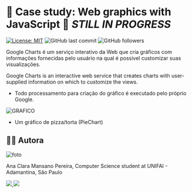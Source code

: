 # :memo: **Case study: Web graphics with JavaScript 🚧 _STILL IN PROGRESS_**

 [![License: MIT](https://img.shields.io/badge/License-MIT-green.svg)](https://github.com/dev-aclara/web-graphics-with-javascript/blob/main/LICENSE)  ![GitHub last commit](https://img.shields.io/github/last-commit/dev-aclara/web-graphics-with-javascript) ![GitHub followers](https://img.shields.io/github/followers/dev-aclara?style=social)
 
Google Charts é um serviço interativo da Web que cria gráficos com informações fornecidas pelo usuário na qual é possível customizar suas visualizações.
  <p>
 Google Charts is an interactive web service that creates charts with user-supplied information on which to customize the views.
 
  - Todo processamento para criação do gráfico é executado pelo próprio Google.
  
  ![GRAFICO](https://user-images.githubusercontent.com/57874018/150456301-cd786bef-8cd4-426f-9b26-f162ef0cd636.png)
  - Um gráfico de pizza/torta (PieChart)
  
  ## 👩‍💻 Autora

![foto](https://user-images.githubusercontent.com/57874018/149634003-6d5be3b7-bbbd-47aa-8bf0-06157bd42dca.png)

Ana Clara Mansano Pereira, Computer Science student at UNIFAI - Adamantina, São Paulo

<a href="https://www.linkedin.com/in/ana-clara-mansano-5051011ab/"><img src="https://img.shields.io/badge/LinkedIn-0077B5?style=for-the-badge&logo=linkedin&logoColor=white">
</a>
<a href="https://github.com/dev-aclara"><img src="https://img.shields.io/badge/GitHub-100000?style=for-the-badge&logo=github&logoColor=white">
</a>

  
